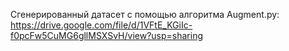 Сгенерированный датасет с помощью алгоритма Augment.py:
https://drive.google.com/file/d/1VFtE_KGiIc-f0pcFw5CuMG6gllMSXSvH/view?usp=sharing
